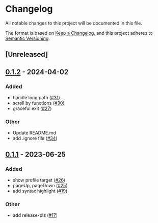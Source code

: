 # Changelog
All notable changes to this project will be documented in this file.

The format is based on [Keep a Changelog](https://keepachangelog.com/en/1.0.0/),
and this project adheres to [Semantic Versioning](https://semver.org/spec/v2.0.0.html).

## [Unreleased]

## [0.1.2](https://github.com/elbaro/downtown/compare/v0.1.1...v0.1.2) - 2024-04-02

### Added
- handle long path ([#31](https://github.com/elbaro/downtown/pull/31))
- scroll by functions ([#30](https://github.com/elbaro/downtown/pull/30))
- graceful exit ([#27](https://github.com/elbaro/downtown/pull/27))

### Other
- Update README.md
- add .ignore file ([#34](https://github.com/elbaro/downtown/pull/34))

## [0.1.1](https://github.com/elbaro/downtown/compare/v0.1.0...v0.1.1) - 2023-06-25

### Added
- show profile target ([#26](https://github.com/elbaro/downtown/pull/26))
- pageUp, pageDown ([#25](https://github.com/elbaro/downtown/pull/25))
- add syntax highlight ([#19](https://github.com/elbaro/downtown/pull/19))

### Other
- add release-plz ([#17](https://github.com/elbaro/downtown/pull/17))

